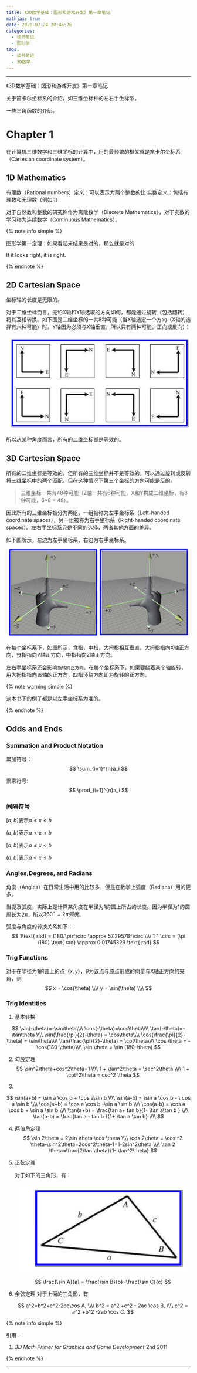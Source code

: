 ```yaml
---
title: 《3D数学基础：图形和游戏开发》第一章笔记
mathjax: true
date: 2020-02-24 20:46:26
categories:
  - 读书笔记
  - 图形学
tags:
  - 读书笔记
  - 3D数学
---
```


***



《3D数学基础：图形和游戏开发》第一章笔记

关于笛卡尔坐标系的介绍，如三维坐标种的左右手坐标系。

一些三角函数的介绍。



<!--more-->

# Chapter 1

在计算机三维数学和三维坐标的计算中，用的最频繁的框架就是笛卡尔坐标系（Cartesian coordinate system）。

## 1D Mathematics

有理数（Rational numbers）定义：可以表示为两个整数的比
实数定义：包括有理数和无理数（例如$\pi$）

对于自然数和整数的研究称作为离散数学（Discrete Mathematics），对于实数的学习称为连续数学（Continuous Mathematics）。

{% note info simple %}

图形学第一定理：如果看起来结果是对的，那么就是对的

If it looks right, it is right.

{% endnote %}

## 2D Cartesian Space

坐标轴的长度是无限的。

对于二维坐标而言，无论X轴和Y轴选取的方向如何，都能通过旋转（包括翻转）将其互相转换。如下图是二维坐标的一共8种可能（当X轴选定一个方向（X轴的选择有六种可能）时，Y轴因为必须与X轴垂直，所以只有两种可能，正向或反向）：

![二维坐标8种可能性](3DMathPrimerForGraphicsAGameDevelopment-Chapter1-Notes/2020-02-24-19-18-36.png)

所以从某种角度而言，所有的二维坐标都是等效的。

## 3D Cartesian Space

所有的二维坐标是等效的，但所有的三维坐标并不是等效的。可以通过旋转或反转将三维坐标中的两个匹配，但在这种情况下第三个坐标的方向可能是反的。

> 三维坐标一共有48种可能（Z轴一共有6种可能，X和Y构成二维坐标，有8种可能，6*8 = 48）。

因此所有的三维坐标被分为两组，一组被称为左手坐标系（Left-handed coordinate spaces），另一组被称为右手坐标系（Right-handed coordinate spaces）。左右手坐标系只是不同的选择，两者其他方面的差异。

如下图所示，左边为左手坐标系，右边为右手坐标系。

![左手，右手坐标系](3DMathPrimerForGraphicsAGameDevelopment-Chapter1-Notes/2020-02-24-19-28-49.png)

在每个坐标系下，如图所示，食指，中指，大拇指相互垂直，大拇指指向X轴正方向，食指指向Y轴正方向，中指指向Z轴正方向。

左右手坐标系还会影响`旋转的正方向`。在每个坐标系下，如果要绕着某个轴旋转，用大拇指指向该轴的正方向，四指环绕方向即为旋转的正方向。

{% note warning simple %}

这本书下的例子都是以左手坐标系为准的。

{% endnote %}

## Odds and Ends

### Summation and Product Notation

累加符号：
$$
\sum_{i=1}^{n}a_i
$$


累乘符号:
$$
\prod_{i=1}^{n}a_i
$$



### 间隔符号

$[a,b]$表示$a\leq x\leq b$

$(a,b)$表示$a<x<b$

$[a,b)$表示$a\leq x <b$

$(a,b]$表示$a<x\leq b$

### Angles,Degrees, and Radians

角度（Angles）在日常生活中用的比较多，但是在数学上弧度（Radians）用的更多。

当提及弧度，实际上是计算某角度在半径为1的圆上所占的长度。因为半径为1的圆周长为$2\pi$，所以$360^\circ = 2\pi 弧度$。

弧度与角度的转换关系如下：
$$
1\text{ rad} = (180/\pi)^\circ \approx 57.29578^\circ \\\\
1 ^ \circ = (\pi /180) \text{ rad} \approx 0.01745329 \text{ rad}
$$

### Trig Functions

对于在半径为1的圆上的点$（x,y）$，$\theta$为该点与原点形成的向量与X轴正方向的夹角，则
$$
x = \cos(\theta) \\\\
y = \sin(\theta) \\\\
$$

### Trig Identities

1. 基本转换

$$
\sin(-\theta)=-\sin\theta\\\\
\cos(-\theta)=\cos\theta\\\\
\tan(-\theta)=-\tan\theta \\\\
\sin(\frac{\pi}{2}-\theta) = \cos\theta\\\\
\cos(\frac{\pi}{2}-\theta) = \sin\theta\\\\
\tan(\frac{\pi}{2}-\theta) = \cot\theta\\\\
\cos \theta = -\cos(180-\theta)\\\\
\sin \theta = \sin (180-\theta)
$$

2. 勾股定理
   $$
   \sin^2\theta+cos^2\theta=1 \\\\
   1 + \tan^2\theta = \sec^2\theta \\\\
   1 + \cot^2\theta = csc^2 \theta
   $$

3. 

$$
\sin(a+b) = \sin a \cos b + \cos a\sin b \\\\
\sin(a-b) = \sin a \cos b - \ cos a \sin b \\\\
\cos(a+b) = \cos a \cos b -\sin a \sin b \\\\
\cos(a-b) = \cos a \cos b + \sin a \sin b \\\\
\tan(a+b) = \frac{tan a+ tan b}{1- \tan a\tan b } \\\\
\tan(a-b) = \frac{tan a - tan b }{1+ \tan a \tan b} \\\\
$$



4. 两倍角定理
   $$
   \sin 2\theta = 2\sin \theta \cos \theta \\\\
   \cos 2\theta = \cos ^2 \theta-\sin^2\theta=2cos^2\theta-1=1-2sin^2\theta \\\\
   \tan 2 \theta=\frac{2\tan \theta}{1- \tan^2\theta}
   $$
   

5. 正弦定理

   对于如下的三角形，有：

   ![正弦三角形](3DMathPrimerForGraphicsAGameDevelopment-Chapter1-Notes/2020-02-24-20-37-18.png)

   $$
   \frac{\sin A}{a} = \frac{\sin B}{b}=\frac{\sin C}{c}
   $$
   
6. 余弦定理
   对于上面的三角形，有

   $$
   a^2=b^2+c^2-2bc\cos A, \\\\
   b^2 = a^2 +c^2 - 2ac \cos B, \\\\
   c^2 = a^2 +b^2 -2ab \cos C.
   $$

{% note info simple %}

引用：

1. *3D Math Primer for Graphics and Game Development* 2nd 2011 
   
{% endnote %}

***